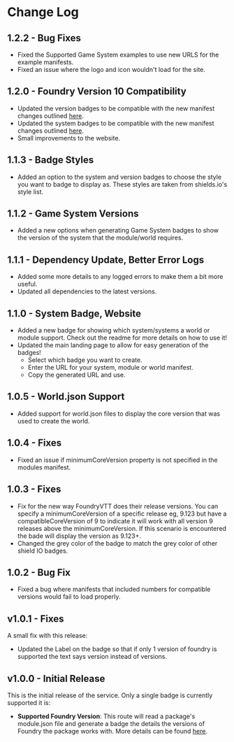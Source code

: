 # Change Log

## 1.2.2 - Bug Fixes

- Fixed the Supported Game System examples to use new URLS for the example manifests.
- Fixed an issue where the logo and icon wouldn't load for the site.

## 1.2.0 - Foundry Version 10 Compatibility

- Updated the version badges to be compatible with the new manifest changes outlined [here](https://foundryvtt.com/article/manifest-migration-guide/).
- Updated the system badges to be compatible with the new manifest changes outlined [here](https://foundryvtt.com/article/manifest-migration-guide/).
- Small improvements to the website.

## 1.1.3 - Badge Styles

- Added an option to the system and version badges to choose the style you want to badge to display as. These styles are taken from shields.io's style list.

## 1.1.2 - Game System Versions

- Added a new options when generating Game System badges to show the version of the system that the module/world requires. 

## 1.1.1 - Dependency Update, Better Error Logs

- Added some more details to any logged errors to make them a bit more useful.
- Updated all dependencies to the latest versions.

## 1.1.0 - System Badge, Website

- Added a new badge for showing which system/systems a world or module support. Check out the readme for more details on how to use it!
- Updated the main landing page to allow for easy generation of the badges!
  - Select which badge you want to create.
  - Enter the URL for your system, module or world manifest.
  - Copy the generated URL and use.

## 1.0.5 - World.json Support

- Added support for world.json files to display the core version that was used to create the world.

## 1.0.4 - Fixes

- Fixed an issue if minimumCoreVersion property is not specified in the modules manifest.

## 1.0.3 - Fixes

- Fix for the new way FoundryVTT does their release versions. You can specify a minimumCoreVersion of a specific release eg, 9.123 but have a compatibleCoreVersion of 9 to indicate it will work with all version 9 releases above the minimumCoreVersion. If this scenario is encountered the bade will display the version as 9.123+.
- Changed the grey color of the badge to match the grey color of other shield IO badges.

## 1.0.2 - Bug Fix

- Fixed a bug where manifests that included numbers for compatible versions would fail to load properly.


## v1.0.1 - Fixes

A small fix with this release:

- Updated the Label on the badge so that if only 1 version of foundry is supported the text says version instead of versions.

## v1.0.0 - Initial Release

This is the initial release of the service. Only a single badge is currently supported it is:

- **Supported Foundry Version**: This route will read a package's module.json file and generate a badge the details the versions of Foundry the package works with. More details can be found [here](./README.md#supported-foundry-version).

